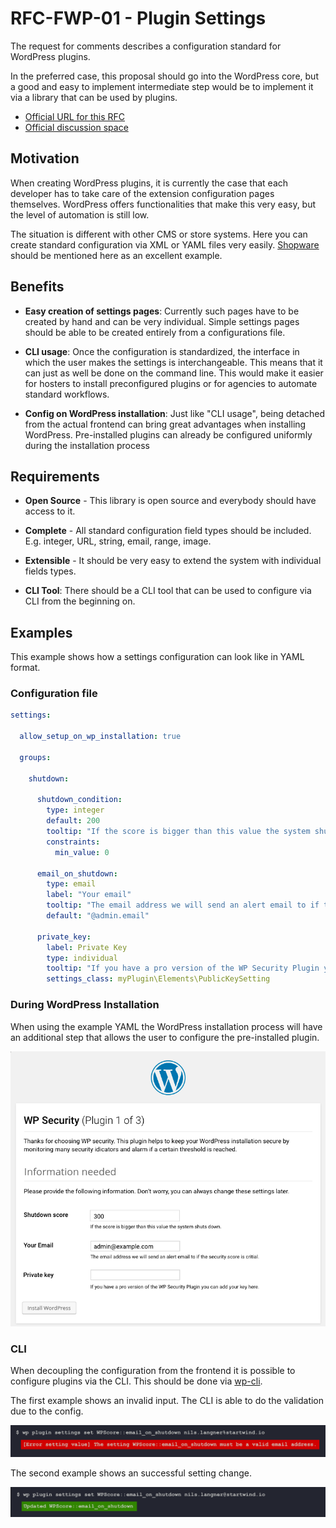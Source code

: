 # RFC-FWP-01 - Plugin Settings

The request for comments describes a configuration standard for WordPress plugins.

In the preferred case, this proposal should go into the WordPress core, but a good and easy to implement intermediate step would be to implement it via a library that can be used by plugins.

- [Official URL for this RFC](https://github.com/friends-of-wp/rfc-fwp-01-settings)
- [Official discussion space](https://github.com/friends-of-wp/rfc-fwp-01-settings/discussions)

## Motivation

When creating WordPress plugins, it is currently the case that each developer has to take care of the extension configuration pages themselves. WordPress offers functionalities that make this very easy, but the level of automation is still low.

The situation is different with other CMS or store systems. Here you can create standard configuration via XML or YAML files very easily. [Shopware](https://developers.shopware.com/developers-guide/plugin-configuration/) should be mentioned here as an excellent example.

## Benefits

- **Easy creation of settings pages**: Currently such pages have to be created by hand and can be very individual. Simple settings pages should be able to be created entirely from a configurations file.


- **CLI usage**: Once the configuration is standardized, the interface in which the user makes the settings is interchangeable. This means that it can just as well be done on the command line. This would make it easier for hosters to install preconfigured plugins or for agencies to automate standard workflows.


- **Config on WordPress installation**: Just like "CLI usage", being detached from the actual frontend can bring great advantages when installing WordPress.  Pre-installed plugins can already be configured uniformly during the installation process

## Requirements

- **Open Source** - This library is open source and everybody should have access to it.


- **Complete** - All standard configuration field types should be included. E.g. integer, URL, string, email, range, image.


- **Extensible** - It should be very easy to extend the system with individual fields types.


- **CLI Tool**: There should be a CLI tool that can be used to configure via CLI from the beginning on.

## Examples

This example shows how a settings configuration can look like in YAML format.

### Configuration file

```yaml
settings:

  allow_setup_on_wp_installation: true

  groups:
  
    shutdown:

      shutdown_condition:
        type: integer
        default: 200
        tooltip: "If the score is bigger than this value the system shuts down."
        constraints:
          min_value: 0

      email_on_shutdown:
        type: email
        label: "Your email"
        tooltip: "The email address we will send an alert email to if the security score is critial"
        default: "@admin.email"

      private_key:
        label: Private Key
        type: individual
        tooltip: "If you have a pro version of the WP Security Plugin you can add your key here."
        settings_class: myPlugin\Elements\PublicKeySetting
```

### During WordPress Installation

When using the example YAML the WordPress installation process will have an additional step that allows the user to configure the pre-installed plugin. 

![WordPress installation](/images/WordPress%20installation.png)

### CLI

When decoupling the configuration from the frontend it is possible to configure plugins via the CLI. This should be done via [wp-cli](https://wp-cli.org/de/). 

The first example shows an invalid input. The CLI is able to do the validation due to the config.

![CLI failure](/images/CLI%20failure.png)

The second example shows an successful setting change.

![CLI success](/images/CLI%20success.png)
